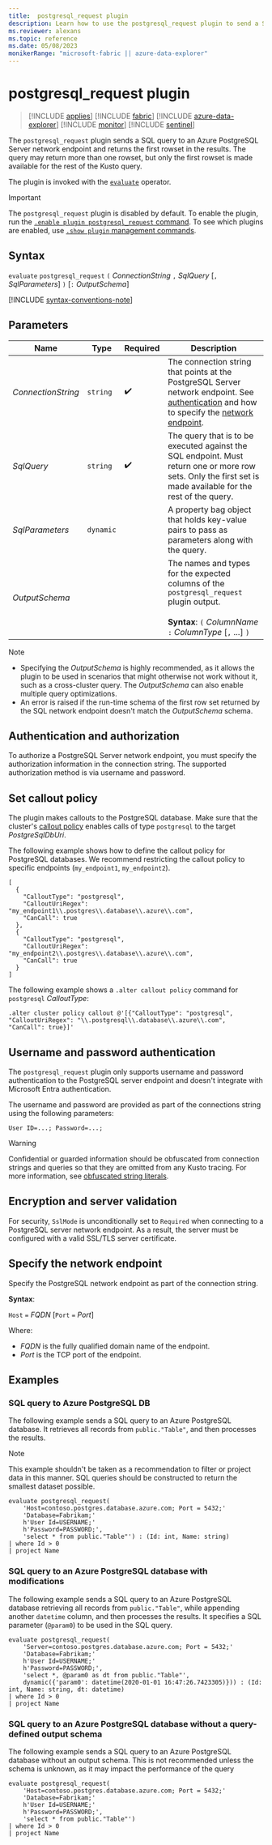 ```yaml
---
title:  postgresql_request plugin
description: Learn how to use the postgresql_request plugin to send a SQL query to a PostgreSQL server network endpoint.
ms.reviewer: alexans
ms.topic: reference
ms.date: 05/08/2023
monikerRange: "microsoft-fabric || azure-data-explorer"
---
```

# postgresql_request plugin

> [!INCLUDE [applies](../includes/applies-to-version/applies.md)] [!INCLUDE [fabric](../includes/applies-to-version/fabric.md)] [!INCLUDE [azure-data-explorer](../includes/applies-to-version/azure-data-explorer.md)] [!INCLUDE [monitor](../includes/applies-to-version/monitor.md)] [!INCLUDE [sentinel](../includes/applies-to-version/sentinel.md)]

The `postgresql_request` plugin sends a SQL query to an Azure PostgreSQL Server network endpoint and returns the first rowset in the results. The query may return more than one rowset, but only the first rowset is made available for the rest of the Kusto query.

The plugin is invoked with the [`evaluate`](evaluate-operator.md) operator.

> [!IMPORTANT]
> The `postgresql_request` plugin is disabled by default.
> To enable the plugin, run the [`.enable plugin postgresql_request` command](../management/enable-plugin.md). To see which plugins are enabled, use [`.show plugin` management commands](../management/show-plugins.md).

## Syntax

`evaluate` `postgresql_request` `(` *ConnectionString* `,` *SqlQuery* [`,` *SqlParameters*] `)` [`:` *OutputSchema*]

[!INCLUDE [syntax-conventions-note](../includes/syntax-conventions-note.md)]

## Parameters

| Name | Type | Required| Description |
|---|---|---|---|
| *ConnectionString* | `string` |  :heavy_check_mark: | The connection string that points at the PostgreSQL Server network endpoint. See [authentication](#username-and-password-authentication) and how to specify the [network endpoint](#specify-the-network-endpoint). |
| *SqlQuery* | `string` |  :heavy_check_mark: | The query that is to be executed against the SQL endpoint. Must return one or more row sets. Only the first set is made available for the rest of the query. |
| *SqlParameters* | `dynamic` | | A property bag object that holds key-value pairs to pass as parameters along with the query. |
| *OutputSchema* | | | The names and types for the expected columns of the `postgresql_request` plugin output.<br /><br />**Syntax**: `(` *ColumnName* `:` *ColumnType* [`,` ...] `)`|

> [!NOTE]
>
> * Specifying the *OutputSchema* is highly recommended, as it allows the plugin to be used in scenarios that might otherwise not work without it, such as a cross-cluster query. The *OutputSchema* can also enable multiple query optimizations.
> * An error is raised if the run-time schema of the first row set returned by the SQL network endpoint doesn't match the *OutputSchema* schema.

## Authentication and authorization

To authorize a PostgreSQL Server network endpoint, you must specify the authorization information in the connection string. The supported authorization method is via username and password.

## Set callout policy

The plugin makes callouts to the PostgreSQL database. Make sure that the cluster's [callout policy](../management/callout-policy.md) enables calls of type `postgresql` to the target *PostgreSqlDbUri*.

The following example shows how to define the callout policy for PostgreSQL databases. We recommend restricting the callout policy to specific endpoints (`my_endpoint1`, `my_endpoint2`).

```kusto
[
  {
    "CalloutType": "postgresql",
    "CalloutUriRegex": "my_endpoint1\\.postgres\\.database\\.azure\\.com",
    "CanCall": true
  },
  {
    "CalloutType": "postgresql",
    "CalloutUriRegex": "my_endpoint2\\.postgres\\.database\\.azure\\.com",
    "CanCall": true
  }
]
```

The following example shows a `.alter callout policy` command for `postgresql` *CalloutType*:

```kusto
.alter cluster policy callout @'[{"CalloutType": "postgresql", "CalloutUriRegex": "\\.postgresql\\.database\\.azure\\.com", "CanCall": true}]'
```

## Username and password authentication

The `postgresql_request` plugin only supports username and password authentication to the PostgreSQL server endpoint and doesn't integrate with Microsoft Entra authentication.

The username and password are provided as part of the connections string using the following parameters:

`User ID=...; Password=...;`

> [!WARNING]
> Confidential or guarded information should be obfuscated from connection strings and queries so that they are omitted from any Kusto tracing.
> For more information, see [obfuscated string literals](scalar-data-types/string.md#obfuscated-string-literals).

## Encryption and server validation

For security, `SslMode` is unconditionally set to `Required` when connecting to a PostgreSQL server network endpoint. As a result, the server must be configured with a valid SSL/TLS server certificate.

## Specify the network endpoint

Specify the PostgreSQL network endpoint as part of the connection string.

**Syntax**:

`Host` `=` *FQDN* [`Port` `=` *Port*]

Where:

* *FQDN* is the fully qualified domain name of the endpoint.
* *Port* is the TCP port of the endpoint.

## Examples

### SQL query to Azure PostgreSQL DB

The following example sends a SQL query to an Azure PostgreSQL database. It retrieves all records from `public."Table"`, and then processes the results.

> [!NOTE]
> This example shouldn't be taken as a recommendation to filter or project data in this manner. SQL queries should be constructed to return the smallest dataset possible.

```kusto
evaluate postgresql_request(
    'Host=contoso.postgres.database.azure.com; Port = 5432;'
    'Database=Fabrikam;'
    h'User Id=USERNAME;'
    h'Password=PASSWORD;',
    'select * from public."Table"') : (Id: int, Name: string)
| where Id > 0
| project Name
```

### SQL query to an Azure PostgreSQL database with modifications

The following example sends a SQL query to an Azure PostgreSQL database
retrieving all records from `public."Table"`, while appending another `datetime` column,
and then processes the results.
It specifies a SQL parameter (`@param0`) to be used in the SQL query.

```kusto
evaluate postgresql_request(
    'Server=contoso.postgres.database.azure.com; Port = 5432;'
    'Database=Fabrikam;'
    h'User Id=USERNAME;'
    h'Password=PASSWORD;',
    'select *, @param0 as dt from public."Table"',
    dynamic({'param0': datetime(2020-01-01 16:47:26.7423305)})) : (Id: int, Name: string, dt: datetime)
| where Id > 0
| project Name
```

### SQL query to an Azure PostgreSQL database without a query-defined output schema

The following example sends a SQL query to an Azure PostgreSQL database without an output schema. This is not recommended unless the schema is unknown, as it may impact the performance of the query

```kusto
evaluate postgresql_request(
    'Host=contoso.postgres.database.azure.com; Port = 5432;'
    'Database=Fabrikam;'
    h'User Id=USERNAME;'
    h'Password=PASSWORD;',
    'select * from public."Table"')
| where Id > 0
| project Name
```
